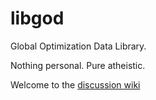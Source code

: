 libgod
========

Global Optimization Data Library.

Nothing personal. Pure atheistic.

Welcome to the [discussion wiki](https://github.com/bmstu-rk6/libgod/wiki)